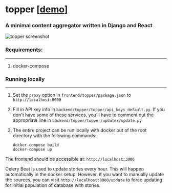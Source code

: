 # topper [[demo](https://topper.fulcircle.io)]
### A minimal content aggregator written in Django and React

![topper screenshot](https://www.fulcircle.io/images/topper.png)

### Requirements: 
---
1. docker-compose


### Running locally
---
1. Set the `proxy` option in `frontend/topper/package.json` to `http://localhost:8000`

2. Fill in API key info in `backend/topper/topper/api_keys_default.py`.  If you don't have some of these services, you'll have to comment out the appropriate line in `backend/topper/topper/updater/update.py`
 
3. The entire project can be run locally with docker out of the root directory with the following commands:
    ```
    docker-compose build
    docker-compose up
    ```

The frontend should be accessible at: `http://localhost:3000`

Celery Beat is used to update stories every hour.  This will happen automatically in the docker setup.  However, if you want to manually update the sources, you can visit `http://localhost:8000/update` to force updating for initial population of database with stories.
